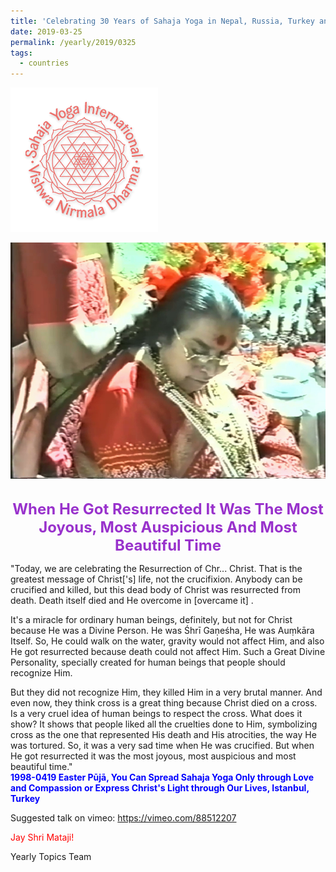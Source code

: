 ```yaml
---
title: 'Celebrating 30 Years of Sahaja Yoga in Nepal, Russia, Turkey and Ukraine, Post 9'
date: 2019-03-25
permalink: /yearly/2019/0325
tags:
  - countries
---
```


![PICTURE 9](/images/image9.png)

<div style="text-align: center"><img src="/images/image16.png" /></div>

<br>
<p style="color:DarkOrchid; text-align:center">
<font size="+2"><b>When He Got Resurrected It Was The Most Joyous, Most Auspicious And Most Beautiful Time</b><br></font>
</p>

<p>
"Today, we are celebrating the Resurrection of Chr... Christ. That is the greatest message of Christ['s] life, not the crucifixion. Anybody can be crucified and killed, but this dead body of Christ was resurrected from death. Death itself died and He overcome in [overcame it] . 

It's a miracle for ordinary human beings, definitely, but not for Christ because He was a Divine Person. He was Śhrī Gaṇeśha, He was Auṃkāra Itself. So, He could walk on the water, gravity would not affect Him, and also He got resurrected because death could not affect Him. Such a Great Divine Personality, specially created for human beings that people should recognize Him. 

But they did not recognize Him, they killed Him in a very brutal manner. And even now, they think cross is a great thing because Christ died on a cross. Is a very cruel idea of human beings to respect the cross. What does it show? It shows that people liked all the cruelties done to Him, symbolizing cross as the one that represented His death and His atrocities, the way He was tortured. 
So, it was a very sad time when He was crucified. But when He got resurrected it was the most joyous, most auspicious and most beautiful time."<br>
<font color="blue"><b>1998-0419 Easter Pūjā, You Can Spread Sahaja Yoga Only through Love and Compassion or Express Christ's Light through Our Lives, Istanbul, Turkey</b></font><br>
</p>

Suggested talk on vimeo: <a href="https://vimeo.com/88512207"> https://vimeo.com/88512207</a>

<p style="color:red;">Jay Shri Mataji!<br></p>

Yearly Topics Team